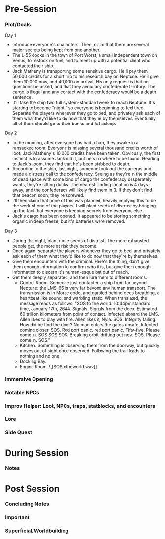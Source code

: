 # Pre-Session  
### Plot/Goals  

Day 1
- Introduce everyone's characters. Then, claim that there are several major secrets being kept from one another.
- The L-55 docks in the town of Port Worst, a small independent town on Venus, to restock on fuel, and to meet up with a potential client who contacted their ship. 
- Jack Matheny is transporting some sensitive cargo. He'll pay them 50,000 credits for a short trip to his research bay on Neptune. He'll give them 10,000 now, and 40,000 on arrival. His only request is that no questions be asked, and that they avoid any confederate territory. The cargo is illegal and any contact with the confederacy would be a death sentence.
- It'll take the ship two full system-standard week to reach Neptune. It's starting to become "night," so everyone is beginning to feel tired. Separate the players whenever they go to bed, and privately ask each of them what they'd like to do now that they're by themselves. Eventually, all of them should go to their bunks and fall asleep. 

Day 2
- In the morning, after everyone has had a turn, they awake to a ransacked room. Everyone is missing several thousand credits worth of loot. Jack Matheny's 10,000 credits have been taken. Obviously, the first instinct is to assume Jack did it, but he's no where to be found. Heading to Jack's room, they find that he's been stabbed to death. 
- According to the ship, last night, someone took out the cameras and made a distress call to the confederacy. Seeing as they're in the middle of dead space with some kind of cargo the confederacy desperately wants, they're sitting ducks. The nearest landing location is 4 days away, and the confederacy will likely find them in 3. If they don't find that beacon soon, they're screwed.
- I'll then claim that none of this was planned, heavily implying this to be the work of one of the players. I will plant seeds of distrust by bringing up the fact that everyone is keeping secrets from everyone else.
- Jack's cargo has been opened. It appeared to be storing something organic in deep freeze, but it's batteries were removed.

Day 3
- During the night, plant more seeds of distrust. The more exhausted people get, the more at risk they become.
- Once again, separate the players whenever they go to bed, and privately ask each of them what they'd like to do now that they're by themselves.
- Give them encounters with the criminal. Here's the thing, don't give them enough information to confirm who it is, but give them enough information to discern it's human-esque but out of reach. 
- Get them deeply separated, and then lure them to different rooms:
	- Control Room. Someone just contacted a ship from far beyond Neptune; the LMS-66 is very far beyond any human transport. The transmission is in Morse code, and garbled behind deep breathing, a heartbeat like sound, and warbling static. When translated, the message reads as follows: "SOS to the world. 10:44pm standard time, January 17th, 2644. Signals. Signals from the deep. Estimated 60 trillion kilometers from point of contact. Infected aboard the LMS. Allen likes to play with fire. Allen likes it, Nyla. SOS. Integrity failing. How did he find the door? No man enters the gates unsafe. Infected coming closer. SOS. Red port panic, red port panic. Fifty-five. Please come in. SOS SOS SOS. Breaking orbit, drifting out now. SOS. Please come in. SOS."
	- Kitchen. Something is observing them from the doorway, but quickly moves out of sight once observed. Following the trail leads to nothing and no one.
	- Docking Bay.
	- Engine Room. 
![[SOStotheworld.wav]]

### Immersive Opening


### Notable NPCs


### Improv Helper: Loot, NPCs, traps, statblocks, and encounters


### Lore


### Side Quest



# During Session  
### Notes  



# Post Session  
### Concluding Notes  

 
### Important  


### Superficial/Worldbuilding
